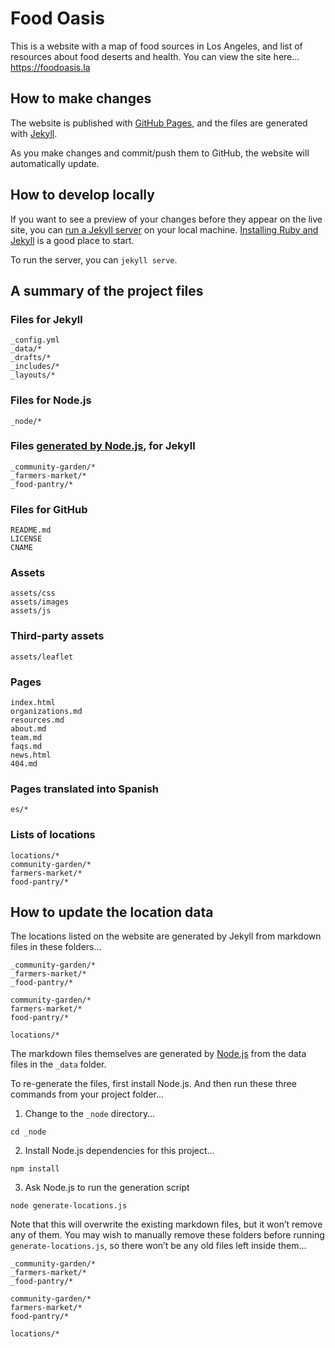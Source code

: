 
# Food Oasis

This is a website with a map of food sources in Los Angeles, and list of resources about food deserts and health. You can view the site here…
https://foodoasis.la

## How to make changes

The website is published with [GitHub Pages](https://pages.github.com), and the files are generated with [Jekyll](http://jekyllrb.com).

As you make changes and commit/push them to GitHub, the website will automatically update.

## How to develop locally

If you want to see a preview of your changes before they appear on the live site, you can [run a Jekyll server](https://jekyllrb.com) on your local machine. [Installing Ruby and Jekyll](https://jekyllrb.com/docs/installation/) is a good place to start.

To run the server, you can ```jekyll serve```. 

## A summary of the project files

### Files for Jekyll
```
_config.yml
_data/*
_drafts/*
_includes/*
_layouts/*

```

### Files for Node.js
```
_node/*
```

### Files [generated by Node.js](#how-to-update-the-location-data), for Jekyll
```
_community-garden/*
_farmers-market/*
_food-pantry/*
```

### Files for GitHub
```
README.md
LICENSE
CNAME
```

### Assets
```
assets/css
assets/images
assets/js
```

### Third-party assets
```
assets/leaflet
```

### Pages
```
index.html
organizations.md
resources.md
about.md
team.md
faqs.md
news.html
404.md
```

### Pages translated into Spanish
```
es/*
```

### Lists of locations
```
locations/*
community-garden/*
farmers-market/*
food-pantry/*
```

## How to update the location data

The locations listed on the website are generated by Jekyll from markdown files in these folders…
```
_community-garden/*
_farmers-market/*
_food-pantry/*

community-garden/*
farmers-market/*
food-pantry/*

locations/*
```

The markdown files themselves are generated by [Node.js](https://nodejs.org) from the data files in the `_data` folder.

To re-generate the files, first install Node.js. And then run these three commands from your project folder…

1) Change to the `_node` directory…
```
cd _node
```

2) Install Node.js dependencies for this project…
```
npm install
```

3) Ask Node.js to run the generation script
```
node generate-locations.js
```

Note that this will overwrite the existing markdown files, but it won’t remove any of them. You may wish to manually remove these folders before running `generate-locations.js`, so there won’t be any old files left inside them…
```
_community-garden/*
_farmers-market/*
_food-pantry/*

community-garden/*
farmers-market/*
food-pantry/*

locations/*
